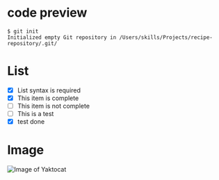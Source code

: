 # code preview
```
$ git init
Initialized empty Git repository in /Users/skills/Projects/recipe-repository/.git/
```
# List
- [x] List syntax is required
- [x] This item is complete
- [ ] This item is not complete
- [ ] This is a test
- [x] test done

# Image
![Image of Yaktocat](https://octodex.github.com/images/yaktocat.png)
